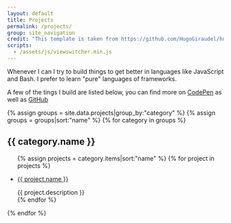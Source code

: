 ```yaml
---
layout: default
title: Projects
permalink: /projects/
group: site_navigation
credit: "This template is taken from https://github.com/HugoGiraudel/hugogiraudel.github.com/blob/a5906e07358acfc383e9fb008d26622e0abc19e1/projects/index.md"
scripts:
  - /assets/js/viewswitcher.min.js
---
```


Whenever I can I try to build things to get better in languages like JavaScript and Bash. I prefer to learn "pure" languages of frameworks.

A few of the tings I build are listed below, you can find more on [CodePen](http://codepen.io/kevingimbel/) as well as [GitHub](https://github.com/kevingimbel/)

<nav id="nav" class="controls controls--tab"></nav>

{% assign groups = site.data.projects|group_by:"category" %}
{% assign groups = groups|sort:"name" %}
{% for category in groups %}
<div data-view="{{category.name}}">
  <h2>{{ category.name }}</h2>
  <ul class="list">
  {% assign projects = category.items|sort:"name" %}
  {% for project in projects %}
    <li class="list__item">
      <p class="list__primary-content">
        <a href="{{ project.link }}" target="_blank">{{ project.name }}</a>
      </p>
      <span class="list__secondary-content">{{ project.description }}</span>
    </li>
  {% endfor %}
  </ul>
</div>
{% endfor %}

<script type="text/javascript">
document.addEventListener('DOMContentLoaded', function() {
  View.setOptions({ changeTitle: false, canDisplayAll: true });
  View.initActive('{{ groups[0].name }}');
  var nav = document.getElementById('nav');
  nav.innerHTML = View.getHtmlMenu('control-item');
});
</script>
